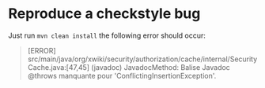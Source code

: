 # Reproduce a checkstyle bug

Just run `mvn clean install` the following error should occur:
> [ERROR] src/main/java/org/xwiki/security/authorization/cache/internal/SecurityCache.java:[47,45] (javadoc) JavadocMethod: Balise Javadoc @throws manquante pour 'ConflictingInsertionException'.
